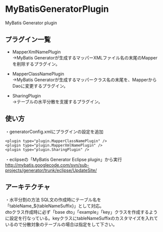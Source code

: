 MyBatisGeneratorPlugin
======================

MyBatis Generator plugin

プラグイン一覧
------

* MapperXmlNamePlugin  
  ->MyBatis Generatorが生成するマッパーXMLファイル名の末尾のMapperを削除するプラグイン。

* MapperClassNamePlugin  
  ->MyBatis Generatorが生成するマッパークラス名の末尾を、MapperからDaoに変更するプラグイン。

* SharingPlugin  
  ->テーブルの水平分散を支援するプラグイン。


使い方
------

・generatorConfig.xmlにプラグインの設定を追加

    <plugin type="plugin.MapperClassNamePlugin" />
    <plugin type="plugin.MapperXmlNamePlugin" />
    <plugin type="plugin.SharingPlugin" />


・eclipseの「MyBatis Generator Eclipse plugin」から実行  
  http://mybatis.googlecode.com/svn/sub-projects/generator/trunk/eclipse/UpdateSite/


アーキテクチャ
------

・水平分割の方法
SQL文の作成時にテーブル名を「tableName_${tableNameSuffix}」として対応。  
dtoクラス作成時に必ず「base dto」「example」「key」クラスを作成するように設定を行なっている。keyクラスにtableNameSuffixのカスタマイズを入れているので分散対象のテーブルの場合は指定をして下さい。
